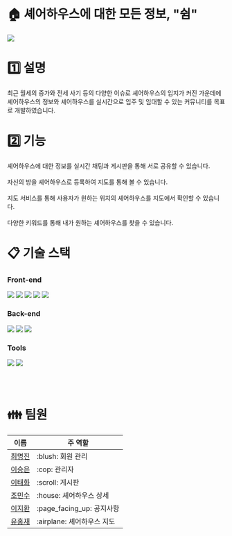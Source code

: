 # :house: 셰어하우스에 대한 모든 정보, "쉼"
<img src="https://user-images.githubusercontent.com/115520750/257212034-8525ea87-490e-4225-a47e-dbb678f8bb31.png">

# :one: 설명

최근 월세의 증가와 전세 사기 등의 다양한 이슈로 셰어하우스의 입지가 커진 가운데에<br>
셰어하우스의 정보와 셰어하우스를 실시간으로 입주 및 임대할 수 있는 커뮤니티를 목표로 개발하였습니다.<br>

# :two: 기능
셰어하우스에 대한 정보를 실시간 채팅과 게시판을 통해 서로 공유할 수 있습니다.<br><br>
자신의 방을 셰어하우스로 등록하여 지도를 통해 볼 수 있습니다.<br><br>
지도 서비스를 통해 사용자가 원하는 위치의 셰어하우스를 지도에서 확인할 수 있습니다.<br><br>
다양한 키워드를 통해 내가 원하는 셰어하우스를 찾을 수 있습니다.
# 📋 기술 스택
### Front-end
<div>
	<img src="https://img.shields.io/badge/html5-E34F26?style=for-the-badge&logo=html5&logoColor=white">
	<img src="https://img.shields.io/badge/css-1572B6?style=for-the-badge&logo=css3&logoColor=white">
	<img src="https://img.shields.io/badge/javascript-F7DF1E?style=for-the-badge&logo=javascript&logoColor=black">
	<img src="https://img.shields.io/badge/jquery-0769AD?style=for-the-badge&logo=jquery&logoColor=white">
	<img src="https://img.shields.io/badge/bootstrap-7952B3?style=for-the-badge&logo=bootstrap&logoColor=white">
</div>

### Back-end
<div>
	<img src="https://img.shields.io/badge/java-007396?style=for-the-badge&logo=java&logoColor=white">
	<img src="https://img.shields.io/badge/spring-6DB33F?style=for-the-badge&logo=spring&logoColor=white">
	<img src="https://img.shields.io/badge/oracle-F80000?style=for-the-badge&logo=oracle&logoColor=white">
	</div>

### Tools
<div>
	<img src="https://img.shields.io/badge/git-F05032?style=for-the-badge&logo=git&logoColor=white">
	<img src="https://img.shields.io/badge/github-181717?style=for-the-badge&logo=github&logoColor=white">
</div>

<br><br>
# :family: 팀원
<table>
  <thead>
    <tr>
      <th>이름</th>
      <th>주 역할</th>
    </tr>
  </thead>
  <tbody>
   <tr>
     <td> <a href="https://github.com/97cmj">최명진</a> </td>
     <td> :blush: 회원 관리</td>
   </tr>
   <tr>
     <td> <a href="https://github.com/tmddms000">이승은</a> </td>
     <td> :cop: 관리자 </td>
   </tr>
   <tr>
     <td> <a href="https://github.com/e-taehwa">이태화</a> </td>
     <td> :scroll: 게시판 </td>
   </tr>
   <tr>
     <td> <a href="https://github.com/Cho-Min-Su">조민수</a> </td>
     <td> :house: 셰어하우스 상세 </td>
   </tr>
    <tr>
     <td> <a href="https://github.com/LEEJH9713">이지환</a> </td>
     <td> :page_facing_up: 공지사항 </td>
   </tr>
     <tr>
     <td> <a href="https://github.com/93goldbox">유홍재</a> </td>
     <td> :airplane: 셰어하우스 지도 </td>
   </tr>
  </tbody>
</table>
